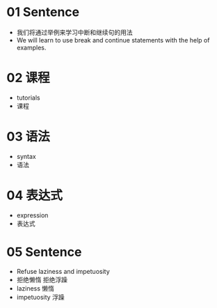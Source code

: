# 01 Sentence

* 我们将通过举例来学习中断和继续句的用法
* We will learn to use break and continue statements with the help of examples.



# 02 课程

* tutorials
* 课程



# 03 语法

* syntax
* 语法



# 04 表达式

* expression
* 表达式



# 05 Sentence

* Refuse laziness and impetuosity
* 拒绝懒惰 拒绝浮躁
* laziness 懒惰
* impetuosity 浮躁







# 
